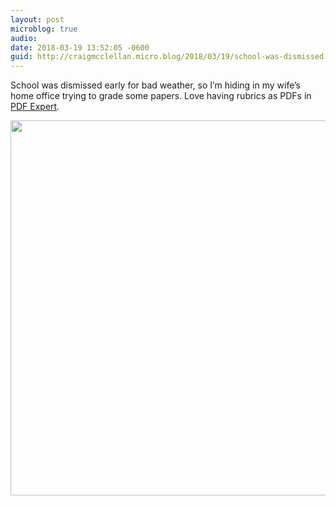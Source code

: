 ```yaml
---
layout: post
microblog: true
audio: 
date: 2018-03-19 13:52:05 -0600
guid: http://craigmcclellan.micro.blog/2018/03/19/school-was-dismissed.html
---
```

School was dismissed early for bad weather, so I’m hiding in my wife’s home office trying to grade some papers. Love having rubrics as PDFs in [PDF Expert](https://itunes.apple.com/us/app/pdf-expert-by-readdle/id743974925?mt=8&uo=4&at=1l3vwJx&ct=microblog).

<img src="http://craigmcclellan.com/uploads/2018/75750e19bb.jpg" width="600" height="600" />
